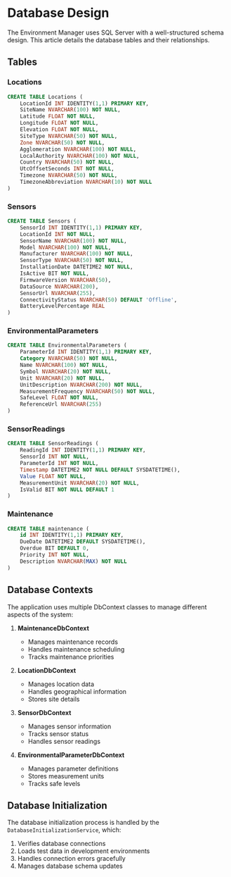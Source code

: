 # Database Design

The Environment Manager uses SQL Server with a well-structured schema design. This article details the database tables and their relationships.

## Tables

### Locations
```sql
CREATE TABLE Locations (
    LocationId INT IDENTITY(1,1) PRIMARY KEY,
    SiteName NVARCHAR(100) NOT NULL,
    Latitude FLOAT NOT NULL,
    Longitude FLOAT NOT NULL,
    Elevation FLOAT NOT NULL,
    SiteType NVARCHAR(50) NOT NULL,
    Zone NVARCHAR(50) NOT NULL,
    Agglomeration NVARCHAR(100) NOT NULL,
    LocalAuthority NVARCHAR(100) NOT NULL,
    Country NVARCHAR(50) NOT NULL,
    UtcOffsetSeconds INT NOT NULL,
    Timezone NVARCHAR(50) NOT NULL,
    TimezoneAbbreviation NVARCHAR(10) NOT NULL
)
```

### Sensors
```sql
CREATE TABLE Sensors (
    SensorId INT IDENTITY(1,1) PRIMARY KEY,
    LocationId INT NOT NULL,
    SensorName NVARCHAR(100) NOT NULL,
    Model NVARCHAR(100) NOT NULL,
    Manufacturer NVARCHAR(100) NOT NULL,
    SensorType NVARCHAR(50) NOT NULL,
    InstallationDate DATETIME2 NOT NULL,
    IsActive BIT NOT NULL,
    FirmwareVersion NVARCHAR(50),
    DataSource NVARCHAR(200),
    SensorUrl NVARCHAR(255),
    ConnectivityStatus NVARCHAR(50) DEFAULT 'Offline',
    BatteryLevelPercentage REAL
)
```

### EnvironmentalParameters
```sql
CREATE TABLE EnvironmentalParameters (
    ParameterId INT IDENTITY(1,1) PRIMARY KEY,
    Category NVARCHAR(50) NOT NULL,
    Name NVARCHAR(100) NOT NULL,
    Symbol NVARCHAR(20) NOT NULL,
    Unit NVARCHAR(20) NOT NULL,
    UnitDescription NVARCHAR(200) NOT NULL,
    MeasurementFrequency NVARCHAR(50) NOT NULL,
    SafeLevel FLOAT NOT NULL,
    ReferenceUrl NVARCHAR(255)
)
```

### SensorReadings
```sql
CREATE TABLE SensorReadings (
    ReadingId INT IDENTITY(1,1) PRIMARY KEY,
    SensorId INT NOT NULL,
    ParameterId INT NOT NULL,
    Timestamp DATETIME2 NOT NULL DEFAULT SYSDATETIME(),
    Value FLOAT NOT NULL,
    MeasurementUnit NVARCHAR(20) NOT NULL,
    IsValid BIT NOT NULL DEFAULT 1
)
```

### Maintenance
```sql
CREATE TABLE maintenance (
    id INT IDENTITY(1,1) PRIMARY KEY,
    DueDate DATETIME2 DEFAULT SYSDATETIME(),
    Overdue BIT DEFAULT 0,
    Priority INT NOT NULL,
    Description NVARCHAR(MAX) NOT NULL
)
```

## Database Contexts

The application uses multiple DbContext classes to manage different aspects of the system:

1. **MaintenanceDbContext**
   - Manages maintenance records
   - Handles maintenance scheduling
   - Tracks maintenance priorities

2. **LocationDbContext**
   - Manages location data
   - Handles geographical information
   - Stores site details

3. **SensorDbContext**
   - Manages sensor information
   - Tracks sensor status
   - Handles sensor readings

4. **EnvironmentalParameterDbContext**
   - Manages parameter definitions
   - Stores measurement units
   - Tracks safe levels

## Database Initialization

The database initialization process is handled by the `DatabaseInitializationService`, which:

1. Verifies database connections
2. Loads test data in development environments
3. Handles connection errors gracefully
4. Manages database schema updates
